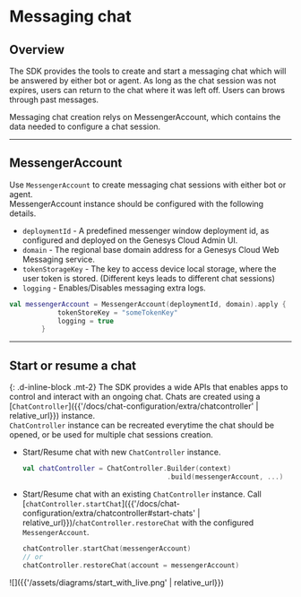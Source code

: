 
# Messaging chat 

## Overview
The SDK provides the tools to create and start a messaging chat which will be answered by either bot or agent.
As long as the chat session was not expires, users can return to the chat where it was left off. Users can brows through past messages.

Messaging chat creation relys on MessengerAccount, which contains the data needed to configure a chat session.   

---

## MessengerAccount

Use `MessengerAccount` to create messaging chat sessions with either bot or agent.   
MessengerAccount instance should be configured with the following details.

- `deploymentId` - A predefined messenger window deployment id, as configured and deployed on the Genesys Cloud Admin UI.
- `domain` - The regional base domain address for a Genesys Cloud Web Messaging service.
- `tokenStorageKey` - The key to access device local storage, where the user token is stored. (Different keys leads to different chat sessions)
- `logging` - Enables/Disables messaging extra logs.

```kotlin
val messengerAccount = MessengerAccount(deploymentId, domain).apply {
            tokenStoreKey = "someTokenKey"
            logging = true
        }
```  

---

## Start or resume a chat
{: .d-inline-block .mt-2}
The SDK provides a wide APIs that enables apps to control and interact with an ongoing chat.
Chats are created using a [`ChatController`]({{'/docs/chat-configuration/extra/chatcontroller' | relative_url}}) instance.    
`ChatController` instance can be recreated everytime the chat should be opened, or be used for multiple chat sessions creation.

- Start/Resume chat with new `ChatController` instance.

    ```kotlin
    val chatController = ChatController.Builder(context)                                                     
                                        .build(messengerAccount, ...)
    ```
    

- Start/Resume chat with an existing `ChatController` instance.
Call [`chatController.startChat`]({{'/docs/chat-configuration/extra/chatcontroller#start-chats' | relative_url}})/`chatController.restoreChat` with the configured `MessengerAccount`.

    ```kotlin
    chatController.startChat(messengerAccount)
    // or
    chatController.restoreChat(account = messengerAccount)
    ```

![]({{'/assets/diagrams/start_with_live.png' | relative_url}})
  
